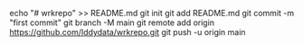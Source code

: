 echo "# wrkrepo" >> README.md
git init
git add README.md
git commit -m "first commit"
git branch -M main
git remote add origin https://github.com/Iddydata/wrkrepo.git
git push -u origin main

